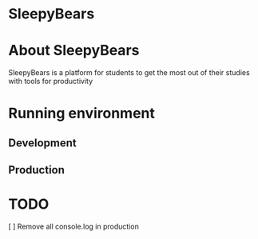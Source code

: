 # SleepyBears

# About SleepyBears
SleepyBears is a platform for students to get the most out of their studies with tools for productivity 

# Running environment
## Development


## Production


# TODO
[ ] Remove all console.log in production